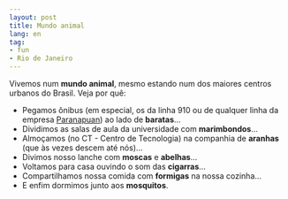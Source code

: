 ```yaml
---
layout: post
title: Mundo animal
lang: en
tag:
- fun
- Rio de Janeiro
---
```


Vivemos num **mundo animal**, mesmo estando num dos maiores centros urbanos do Brasil. Veja por quê:


* Pegamos ônibus (em especial, os da linha 910 ou de qualquer linha da empresa [Paranapuan](http://desciclopedia.org/wiki/Paranapuan)) ao lado de **baratas**…
* Dividimos as salas de aula da universidade com **marimbondos**…
* Almoçamos (no CT - Centro de Tecnologia) na companhia de **aranhas** (que às vezes descem até nós)…
* Divimos nosso lanche com **moscas** e **abelhas**…
* Voltamos para casa ouvindo o som das **cigarras**…
* Compartilhamos nossa comida com **formigas** na nossa cozinha…
* E enfim dormimos junto aos **mosquitos**.
